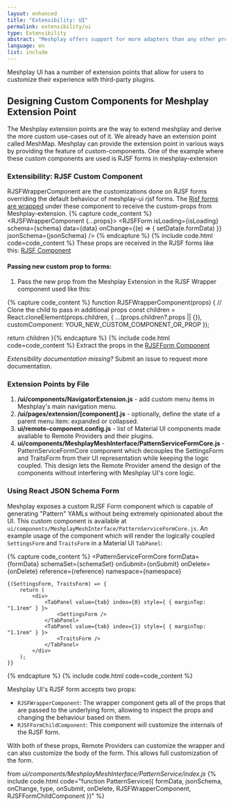 ```yaml
---
layout: enhanced
title: "Extensibility: UI"
permalink: extensibility/ui
type: Extensibility
abstract: "Meshplay offers support for more adapters than any other project or product in the world. Meshplay UI has a number of extension points that allow for users to customize their experience with third-party plugins."
language: en
list: include
---
```


Meshplay UI has a number of extension points that allow for users to customize their experience with third-party plugins.

## Designing Custom Components for Meshplay Extension Point

The Meshplay extension points are the way to extend meshplay and derive the more custom use-cases out of it. We already have an extension point called MeshMap.
Meshplay can provide the extension point in various ways by providing the feature of custom-components. One of the example where these custom components are used is RJSF forms in meshplay-extension

### Extensibility: RJSF Custom Component

RJSFWrapperComponent are the customizations done on RJSF forms overriding the default behaviour of meshplay-ui rjsf forms.
The [Rjsf forms are wrapped](https://github.com/khulnasoft/meshplay/blob/0bc68d1cd0ba80a565afa68bce80899c22db9a2e/ui/components/MeshplayMeshInterface/PatternService/RJSF.js#L66) under these component to receive the custom-props from Meshplay-extension.
{% capture code_content %} <RJSFWrapperComponent {...props}>
<RJSFForm
isLoading={isLoading}
schema={schema}
data={data}
onChange={(e) => {
setData(e.formData)
}}
jsonSchema={jsonSchema}
/>
</RJSFWrapperComponent>{% endcapture %}
{% include code.html code=code_content %}
These props are received in the RJSF forms like this: [RJSF Component](https://github.com/khulnasoft/meshplay/blob/0bc68d1cd0ba80a565afa68bce80899c22db9a2e/ui/components/MeshplayMeshInterface/PatternService/RJSF.js#L91)

#### Passing new custom prop to forms:

1.  Pass the new prop from the Meshplay Extension in the RJSF Wrapper component used like this:

{% capture code_content %} function RJSFWrapperComponent(props) {
// Clone the child to pass in additional props
const children = React.cloneElement(props.children, {
...(props.children?.props || {}),
customComponent: YOUR_NEW_CUSTOM_COMPONENT_OR_PROP
});

return children
}{% endcapture %}
{% include code.html code=code_content %}
Extract the props in the [RJSFForm Component](https://github.com/khulnasoft/meshplay/blob/0bc68d1cd0ba80a565afa68bce80899c22db9a2e/ui/components/MeshplayMeshInterface/PatternService/RJSF.js#L91)

_Extensibility documentation missing?_
Submit an issue to request more documentation.

### Extension Points by File

1. **/ui/components/NavigatorExtension.js** - add custom menu items in Meshplay's main navigation menu.
1. **/ui/pages/extension/[component].js** - optionally, define the state of a parent menu item: expanded or collapsed.
1. **ui/remote-component.config.js** - list of Material UI components made available to Remote Providers and their plugins.
1. **ui/components/MeshplayMeshInterface/PatternServiceFormCore.js** - PatternServiceFormCore component which decouples the SettingsForm and TraitsForm from their UI representation while keeping the logic coupled. This design lets the Remote Provider amend the design of the components without interfering with Meshplay UI's core logic.

### Using React JSON Schema Form

Meshplay exposes a custom RJSF Form component which is capable of generating "Pattern" YAMLs without being extremely opinionated about the UI. This custom component is available at `ui/components/MeshplayMeshInterface/PatternServiceFormCore.js`. An example usage of the component which will render the logically coupled `SettingsForm` and `TraitsForm` in a Material UI `TabPanel`:

{% capture code_content %} <PatternServiceFormCore
formData={formData}
schemaSet={schemaSet}
onSubmit={onSubmit}
onDelete={onDelete}
reference={reference}
namespace={namespace}

>

    {(SettingsForm, TraitsForm) => {
    	return (
    		<div>
    			<TabPanel value={tab} index={0} style={ { marginTop: "1.1rem" } }>
    				<SettingsForm />
    			</TabPanel>
    			<TabPanel value={tab} index={1} style={ { marginTop: "1.1rem" } }>
    				<TraitsForm />
    			</TabPanel>
    		</div>
    	);
    }}

</PatternServiceFormCore>{% endcapture %}
{% include code.html code=code_content %}

Meshplay UI's RJSF form accepts two props:

- `RJSFWrapperComponent`: The wrapper component gets all of the props that are passed to the underlying form, allowing to inspect the props and changing the behaviour based on them.
- `RJSFFormChildComponent`: This component will customize the internals of the RJSF form.

With both of these props, Remote Providers can customize the wrapper and can also customize the body of the form. This allows full customization of the form.

from _ui/components/MeshplayMeshInterface/PatternService/index.js_
{% include code.html code="function PatternService({ formData, jsonSchema, onChange, type, onSubmit, onDelete, RJSFWrapperComponent, RJSFFormChildComponent })" %}

